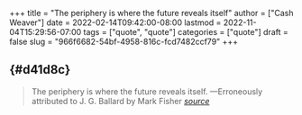 +++
title = "The periphery is where the future reveals itself"
author = ["Cash Weaver"]
date = 2022-02-14T09:42:00-08:00
lastmod = 2022-11-04T15:29:56-07:00
tags = ["quote", "quote"]
categories = ["quote"]
draft = false
slug = "966f6682-54bf-4958-816c-fcd7482ccf79"
+++

##  {#d41d8c}

> The periphery is where the future reveals itself.
>                   —Erroneously attributed to J. G. Ballard by Mark Fisher
> _[source](https:foo)_
